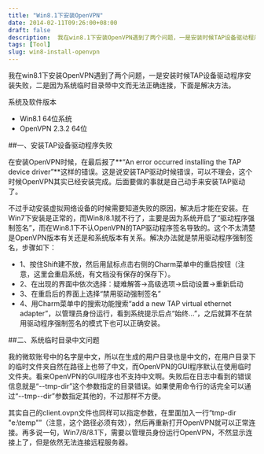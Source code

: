 ```yaml
---
title: "Win8.1下安装OpenVPN"
date: 2014-02-11T09:26:00+08:00
draft: false
description:  我在win8.1下安装OpenVPN遇到了两个问题，一是安装时候TAP设备驱动程序安装失败，二是因为系统临时目录带中文而无法正确连接，下面是解决方法。
tags: [Tool]
slug: win8-install-openvpn
---
```


我在win8.1下安装OpenVPN遇到了两个问题，一是安装时候TAP设备驱动程序安装失败，二是因为系统临时目录带中文而无法正确连接，下面是解决方法。

系统及软件版本

* Win8.1 64位系统
* OpenVPN 2.3.2 64位

##一、安装TAP设备驱动程序失败

在安装OpenVPN时候，在最后报了**“An error occurred installing the TAP device driver”**这样的错误。这是说安装TAP驱动时候错误，可以不理会，这个时候OpenVPN其实已经安装完成。后面要做的事就是自己动手来安装TAP驱动了。

不过手动安装虚拟网络设备的时候需要知道失败的原因，解决后才能在安装。在Win7下安装是正常的，而Win8/8.1就不行了，主要是因为系统开启了“驱动程序强制签名”，而在Win8.1下不认OpenVPN的TAP驱动程序签名导致的。这个不太清楚是OpenVPN版本有关还是和系统版本有关系。解决办法就是禁用驱动程序强制签名，步骤如下：

* 1、按住Shift建不放，然后用鼠标点击右侧的Charm菜单中的重启按钮（注意，这里会重启系统，有文档没有保存的保存下）。
* 2、在出现的界面中依次选择：疑难解答->高级选项->启动设置->重新启动
* 3、在重启后的界面上选择“禁用驱动强制签名”
* 4、用Charm菜单中的搜索功能搜索“add a new TAP virtual ethernet adapter”，以管理员身份运行，看到系统提示后点“始终...”，之后就算不在禁用驱动程序强制签名的模式下也可以正确安装。

##二、系统临时目录中文问题

我的微软账号中的名字是中文，所以在生成的用户目录也是中文的，在用户目录下的临时文件夹自然在路径上也带了中文，而OpenVPN的GUI程序默认在使用临时文件夹。看来OpenVPN的GUI程序也不支持中文啊。失败后在日志中看到的错误信息就是“--tmp-dir”这个参数指定的目录错误。如果使用命令行的话完全可以通过“--tmp--dir”参数指定其他的，不过那样不方便。

其实自己的client.ovpn文件也同样可以指定参数，在里面加入一行“tmp-dir "e:\\temp"”（注意，这个路径必须有效），然后再重新打开OpenVPN就可以正常连接。再多说一句，Win7/8/8.1下，需要以管理员身份运行OpenVPN，不然显示连接上了，但是依然无法连接远程服务器。
